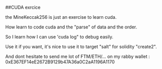 ##CUDA exrcice

the MineKeccak256 is just an exercise to learn cuda.

How learn to code cuda and the "parse" of data and the order.

So I learn how I can use 'cuda log" to debug easily.

Use it if you want, it's nice to use it to target "salt" for solidity "create2".

And dont hesitate to send me lot of FTM/ETH/... on my rabby wallet : 0xE367EF14eE2672B9129b47A36a0C2aA1196A1170
